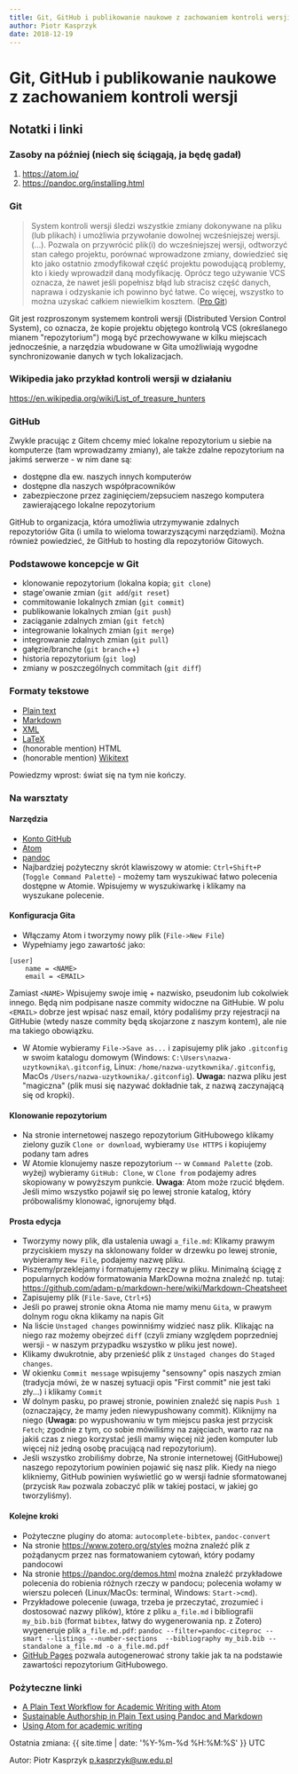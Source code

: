 ```yaml
---  
title: Git, GitHub i publikowanie naukowe z zachowaniem kontroli wersji  
author: Piotr Kasprzyk  
date: 2018-12-19  
---  
```


# Git, GitHub i publikowanie naukowe z zachowaniem kontroli wersji
## Notatki i linki

### Zasoby na później (niech się ściągają, ja będę gadał)

1. <https://atom.io/>
2. <https://pandoc.org/installing.html>

### Git

> System kontroli wersji śledzi wszystkie zmiany dokonywane na pliku
> (lub plikach) i umożliwia przywołanie dowolnej wcześniejszej wersji.
> (...). Pozwala on przywrócić plik(i) do wcześniejszej wersji, odtworzyć
> stan całego projektu, porównać wprowadzone zmiany, dowiedzieć się kto jako
> ostatnio zmodyfikował część projektu powodującą problemy, kto i kiedy
> wprowadził daną modyfikację. Oprócz tego używanie VCS oznacza, że nawet
> jeśli popełnisz błąd lub stracisz część danych, naprawa i odzyskanie ich
> powinno być łatwe. Co więcej, wszystko to można uzyskać całkiem niewielkim
> kosztem.  ([Pro Git](https://git-scm.com/book/pl/v2/Pierwsze-kroki-Wprowadzenie-do-kontroli-wersji))

Git jest rozproszonym systemem kontroli wersji (Distributed Version Control System),
co oznacza, że kopie projektu objętego kontrolą VCS (określanego mianem "repozytorium")
mogą być przechowywane w kilku miejscach jednocześnie, a narzędzia wbudowane
w Gita umożliwiają wygodne synchronizowanie danych w tych lokalizacjach.


### Wikipedia jako przykład kontroli wersji w działaniu

<https://en.wikipedia.org/wiki/List_of_treasure_hunters>


### GitHub

Zwykle pracując z Gitem chcemy mieć lokalne repozytorium u siebie
na komputerze (tam wprowadzamy zmiany), ale także zdalne repozytorium na jakimś
serwerze - w nim dane są:
* dostępne dla ew. naszych innych komputerów
* dostępne dla naszych współpracowników
* zabezpieczone przez zaginięciem/zepsuciem naszego komputera zawierającego
  lokalne repozytorium

GitHub to organizacja, która umożliwia utrzymywanie zdalnych repozytoriów
Gita (i umila to wieloma towarzyszącymi narzędziami). Można również powiedzieć,
że GitHub to hosting dla repozytoriów Gitowych.

### Podstawowe koncepcje w Git

* klonowanie repozytorium (lokalna kopia; `git clone`) 
* stage'owanie zmian (`git add`/`git reset`)
* commitowanie lokalnych zmian (`git commit`)
* publikowanie lokalnych zmian (`git push`)
* zaciąganie zdalnych zmian (`git fetch`)
* integrowanie lokalnych zmian (`git merge`)
* integrowanie zdalnych zmian (`git pull`)
* gałęzie/branche (`git branch`++)
* historia repozytorium (`git log`)
* zmiany w poszczególnych commitach (`git diff`)

### Formaty tekstowe

* [Plain text](https://en.wikipedia.org/wiki/Plain_text)
* [Markdown](https://www.markdowntutorial.com/)
* [XML](http://www.tei-c.org/support/learn/teach-yourself-tei/)
* [LaTeX](https://www.latex-tutorial.com/tutorials/)
* (honorable mention) HTML
* (honorable mention) [Wikitext](https://en.wikipedia.org/wiki/Help:Wikitext)

Powiedzmy wprost: świat się na tym nie kończy.

### Na warsztaty

#### Narzędzia

* [Konto GitHub](https://github.com/join)
* [Atom](https://atom.io/)
* [pandoc](https://pandoc.org)
* Najbardziej pożyteczny skrót klawiszowy w atomie: `Ctrl+Shift+P` (`Toggle Command Palette`) - możemy
tam wyszukiwać łatwo polecenia dostępne w Atomie. Wpisujemy w wyszukiwarkę i klikamy na wyszukane polecenie.

#### Konfiguracja Gita

* Włączamy Atom i tworzymy nowy plik (`File->New File`)
* Wypełniamy jego zawartość jako:
```
[user]
    name = <NAME>
    email = <EMAIL>
```
Zamiast `<NAME>` Wpisujemy swoje imię + nazwisko, pseudonim lub cokolwiek innego. Będą nim podpisane
nasze commity widoczne na GitHubie. W polu `<EMAIL>` dobrze jest wpisać nasz email, który podaliśmy
przy rejestracji na GitHubie (wtedy nasze commity będą skojarzone z naszym kontem), ale nie ma takiego
obowiązku.

* W Atomie wybieramy `File->Save as...` i zapisujemy plik jako `.gitconfig` w swoim katalogu domowym
(Windows: `C:\Users\nazwa-uzytkownika\.gitconfig`, Linux: `/home/nazwa-uzytkownika/.gitconfig`,
MacOs `/Users/nazwa-uzytkownika/.gitconfig`). **Uwaga:** nazwa pliku jest "magiczna"
(plik musi się nazywać dokładnie tak, z nazwą zaczynającą się od kropki).

#### Klonowanie repozytorium

* Na stronie internetowej naszego repozytorium GitHubowego klikamy zielony guzik `Clone or download`, 
wybieramy `Use HTTPS` i kopiujemy podany tam adres
* W Atomie klonujemy nasze repozytorium -- w `Command Palette` (zob. wyżej) wybieramy `GitHub: Clone`,
w `Clone from` podajemy adres skopiowany w powyższym punkcie. **Uwaga**: Atom może rzucić błędem. Jeśli
mimo wszystko pojawił się po lewej stronie katalog, który próbowaliśmy klonować, ignorujemy błąd.

#### Prosta edycja

* Tworzymy nowy plik, dla ustalenia uwagi `a_file.md`: Klikamy prawym przyciskiem myszy na sklonowany
folder w drzewku po lewej stronie, wybieramy `New File`, podajemy nazwę pliku.
* Piszemy/przeklejamy i formatujemy rzeczy w pliku. Minimalną ściągę z popularnych kodów formatowania
MarkDowna można znaleźć np. tutaj: <https://github.com/adam-p/markdown-here/wiki/Markdown-Cheatsheet>
* Zapisujemy plik (`File-Save`, `Ctrl+S`)
* Jeśli po prawej stronie okna Atoma nie mamy menu `Gita`, w prawym dolnym rogu okna klikamy na napis Git
* Na liście `Unstaged changes` powinniśmy widzieć nasz plik. Klikając na niego raz możemy obejrzeć `diff`
(czyli zmiany względem poprzedniej wersji - w naszym przypadku wszystko w pliku jest nowe).
* Klikamy dwukrotnie, aby przenieść plik z `Unstaged changes` do `Staged changes`.
* W okienku `Commit message` wpisujemy "sensowny" opis naszych zmian (tradycja mówi, że w naszej sytuacji
opis "First commit" nie jest taki zły...) i klikamy `Commit`
* W dolnym pasku, po prawej stronie, powinien znaleźć się napis `Push 1` (oznaczający, że mamy jeden
niewypushowany commit). Kliknijmy na niego (**Uwaga:** po wypushowaniu w tym miejscu paska jest przycisk `Fetch`;
zgodnie z tym, co sobie mówiliśmy na zajęciach, warto raz na jakiś czas z niego korzystać jeśli mamy więcej
niż jeden komputer lub więcej niż jedną osobę pracującą nad repozytorium).
* Jeśli wszystko zrobiliśmy dobrze, Na stronie internetowej (GitHubowej) naszego repozytorium powinien
pojawić się nasz plik. Kiedy na niego klikniemy, GitHub powinien wyświetlić go w wersji ładnie sformatowanej
(przycisk `Raw` pozwala zobaczyć plik w takiej postaci, w jakiej go tworzyliśmy).

#### Kolejne kroki

* Pożyteczne pluginy do atoma: `autocomplete-bibtex`, `pandoc-convert`
* Na stronie <https://www.zotero.org/styles> można znaleźć plik z pożądanycm przez nas formatowaniem cytowań,
który podamy pandocowi 
* Na stronie <https://pandoc.org/demos.html> można znaleźć przykładowe polecenia do robienia różnych rzeczy
w pandocu; polecenia wołamy w wierszu poleceń (Linux/MacOs: terminal, Windows: `Start->cmd`).
* Przykładowe polecenie (uwaga, trzeba je przeczytać, zrozumieć i dostosować nazwy plików), które 
z pliku `a_file.md` i bibliografii `my_bib.bib` (format `bibtex`, łatwy do wygenerowania np. z Zotero)
 wygeneruje plik `a_file.md.pdf`: `pandoc --filter=pandoc-citeproc --smart --listings --number-sections 
--bibliography my_bib.bib --standalone a_file.md -o a_file.md.pdf`
* [GitHub Pages](https://pages.github.com/) pozwala autogenerować strony takie jak ta na podstawie zawartości
repozytorium GitHubowego.

### Pożyteczne linki

* [A Plain Text Workflow for Academic Writing with Atom](http://u.arizona.edu/~selisker/post/workflow/)
* [Sustainable Authorship in Plain Text using Pandoc and Markdown](https://programminghistorian.org/en/lessons/sustainable-authorship-in-plain-text-using-pandoc-and-markdown)
* [Using Atom for academic writing](https://discuss.atom.io/t/using-atom-for-academic-writing/19222)

Ostatnia zmiana: {{ site.time | date: '%Y-%m-%d %H:%M:%S' }} UTC

Autor: Piotr Kasprzyk <p.kasprzyk@uw.edu.pl>
